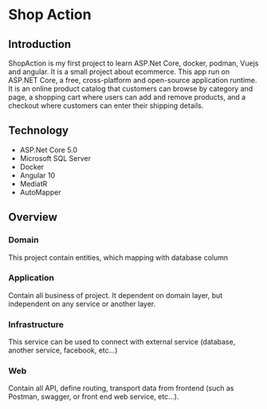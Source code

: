 # Shop Action

## Introduction
ShopAction is my first project to learn ASP.Net Core, docker, podman, Vuejs and angular. It is a small project about ecommerce. This app run on ASP.NET Core, a free, cross-platform and open-source application runtime. It is an online product catalog that customers can browse by category and page, a shopping cart where users can add and remove products, and a checkout where customers can enter their shipping details.

## Technology
- ASP.Net Core 5.0
- Microsoft SQL Server
- Docker
- Angular 10
- MediatR
- AutoMapper
## Overview

### Domain
 This project contain entities, which mapping with database column
### Application
 Contain all business of project. It dependent on domain layer, but independent on any service or another layer.
### Infrastructure
 This service can be used to connect with external service (database, another service, facebook, etc...)
### Web
 Contain all API, define routing, transport data from frontend (such as Postman, swagger, or front end web service, etc...).
